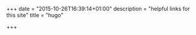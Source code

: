 +++
date = "2015-10-26T16:39:14+01:00"
description = "helpful links for this site"
title = "hugo"

+++

